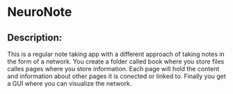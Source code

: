 # NeuroNote

## Description:

This is a regular note taking app with a different approach of taking notes in the form of a network. You create a folder called book where you store files
calles pages where you store information. Each page will hold the content and information about other pages it is conected or linked to. Finally you get a
GUI where you can visualize the network.
